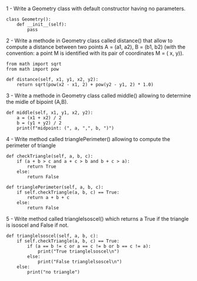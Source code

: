 1 - Write a Geometry class with default constructor having no parameters.

    class Geometry():
        def __init__(self):
            pass

2 - Write a methode in Geometry class called distance() that allow to compute a distance between two points A = (a1, a2), B = (b1, b2) (with the convention: a point M is identified with its pair of coordinates M = ( x, y)).

    from math import sqrt
    from math import pow

    def distance(self, x1, y1, x2, y2):
        return sqrt(pow(x2 - x1, 2) + pow(y2 - y1, 2) * 1.0)

3 - Write a methode in Geometry class called middle() allowing to determine the midle of bipoint (A,B).

    def middle(self, x1, y1, x2, y2):
        a = (x1 + x2) / 2
        b = (y1 + y2) / 2
        print(f"midpoint: (", a, ",", b, ")")

4 - Write method called trianglePerimeter() allowing to compute the perimeter of triangle

    def checkTriangle(self, a, b, c):
        if (a + b > c and a + c > b and b + c > a):
            return True
        else:
            return False

    def trianglePerimeter(self, a, b, c):
        if self.checkTriangle(a, b, c) == True:
            return a + b + c
        else:
            return False

5 - Write method called triangleIsoscel() which returns a True if the triangle is isoscel and False if not.

    def trianglelsoscel(self, a, b, c):
        if self.checkTriangle(a, b, c) == True:
            if (a == b != c or a == c != b or b == c != a):
                print("True trianglelsoscel\n")
            else:
                print("False trianglelsoscel\n")
        else:
            print("no triangle")
